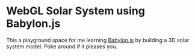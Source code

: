 # WebGL Solar System using Babylon.js

This a playground space for me learning [Babylon.js](https://www.babylonjs.com/) by building a 3D solar system model. Poke around if it pleases you. 
